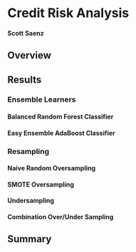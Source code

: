 # Credit Risk Analysis
#### Scott Saenz

## Overview
## Results
### Ensemble Learners
#### Balanced Random Forest Classifier
#### Easy Ensemble AdaBoost Classifier
### Resampling
#### Naive Random Oversampling
#### SMOTE Oversampling
#### Undersampling
#### Combination Over/Under Sampling 
## Summary
